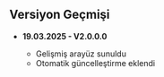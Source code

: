 ## Versiyon Geçmişi
<div  align="left"  id="workflow">

<ul>
	<li><b>19.03.2025 - V</b><b id="version">2.0.0.0</b></li>
	<ul>
		<li>Gelişmiş arayüz sunuldu</li>
		<li>Otomatik güncelleştirme eklendi</li>
	</ul>
</ul>

</div>
